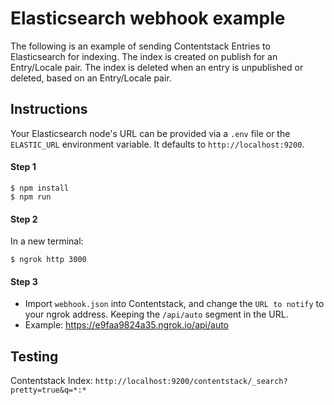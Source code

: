 # Elasticsearch webhook example
The following is an example of sending Contentstack Entries to Elasticsearch for indexing. The index is created on publish for an Entry/Locale pair. The index is deleted when an entry is unpublished or deleted, based on an Entry/Locale pair.

## Instructions

Your Elasticsearch node's URL can be provided via a `.env` file or the `ELASTIC_URL` environment variable. It defaults to `http://localhost:9200`.
#### Step 1
```
$ npm install
$ npm run
```
 
#### Step 2
In a new terminal:
```
$ ngrok http 3000
```

#### Step 3
* Import `webhook.json` into Contentstack, and change the `URL to notify` to your ngrok address. Keeping the `/api/auto` segment in the URL.
* Example: https://e9faa9824a35.ngrok.io/api/auto

## Testing
Contentstack Index: `http://localhost:9200/contentstack/_search?pretty=true&q=*:*`
